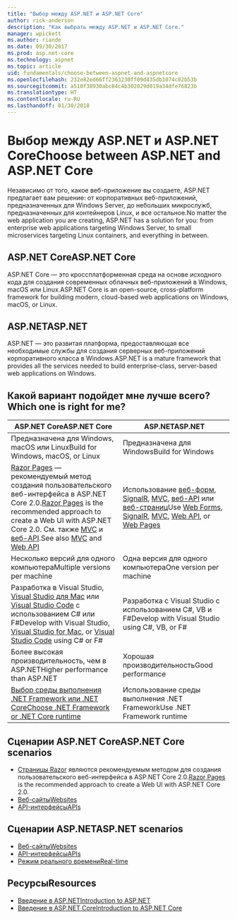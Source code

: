 ```yaml
---
title: "Выбор между ASP.NET и ASP.NET Core"
author: rick-anderson
description: "Как выбрать между ASP.NET и ASP.NET Core."
manager: wpickett
ms.author: riande
ms.date: 09/30/2017
ms.prod: asp.net-core
ms.technology: aspnet
ms.topic: article
uid: fundamentals/choose-between-aspnet-and-aspnetcore
ms.openlocfilehash: 232e82ed66ff2363230ff09d435db1074c02b53b
ms.sourcegitcommit: a510f38930abc84c4b302029d019a34dfe76823b
ms.translationtype: HT
ms.contentlocale: ru-RU
ms.lasthandoff: 01/30/2018
---
```

# <a name="choose-between-aspnet-and-aspnet-core"></a><span data-ttu-id="6e86c-103">Выбор между ASP.NET и ASP.NET Core</span><span class="sxs-lookup"><span data-stu-id="6e86c-103">Choose between ASP.NET and ASP.NET Core</span></span> 

<span data-ttu-id="6e86c-104">Независимо от того, какое веб-приложение вы создаете, ASP.NET предлагает вам решение: от корпоративных веб-приложений, предназначенных для Windows Server, до небольших микрослужб, предназначенных для контейнеров Linux, и все остальное.</span><span class="sxs-lookup"><span data-stu-id="6e86c-104">No matter the web application you are creating, ASP.NET has a solution for you: from enterprise web applications targeting Windows Server, to small microservices targeting Linux containers, and everything in between.</span></span>

## <a name="aspnet-core"></a><span data-ttu-id="6e86c-105">ASP.NET Core</span><span class="sxs-lookup"><span data-stu-id="6e86c-105">ASP.NET Core</span></span>

<span data-ttu-id="6e86c-106">ASP.NET Core — это кроссплатформенная среда на основе исходного кода для создания современных облачных веб-приложений в Windows, macOS или Linux.</span><span class="sxs-lookup"><span data-stu-id="6e86c-106">ASP.NET Core is an open-source, cross-platform framework for building modern, cloud-based web applications on Windows, macOS, or Linux.</span></span>

## <a name="aspnet"></a><span data-ttu-id="6e86c-107">ASP.NET</span><span class="sxs-lookup"><span data-stu-id="6e86c-107">ASP.NET</span></span>

<span data-ttu-id="6e86c-108">ASP.NET — это развитая платформа, предоставляющая все необходимые службы для создания серверных веб-приложений корпоративного класса в Windows.</span><span class="sxs-lookup"><span data-stu-id="6e86c-108">ASP.NET is a mature framework that provides all the services needed to build enterprise-class, server-based web applications on Windows.</span></span>

## <a name="which-one-is-right-for-me"></a><span data-ttu-id="6e86c-109">Какой вариант подойдет мне лучше всего?</span><span class="sxs-lookup"><span data-stu-id="6e86c-109">Which one is right for me?</span></span>

| <span data-ttu-id="6e86c-110">ASP.NET Core</span><span class="sxs-lookup"><span data-stu-id="6e86c-110">ASP.NET Core</span></span> | <span data-ttu-id="6e86c-111">ASP.NET</span><span class="sxs-lookup"><span data-stu-id="6e86c-111">ASP.NET</span></span> |
|---|---|
|<span data-ttu-id="6e86c-112">Предназначена для Windows, macOS или Linux</span><span class="sxs-lookup"><span data-stu-id="6e86c-112">Build for Windows, macOS, or Linux</span></span>|<span data-ttu-id="6e86c-113">Предназначена для Windows</span><span class="sxs-lookup"><span data-stu-id="6e86c-113">Build for Windows</span></span>|
|<span data-ttu-id="6e86c-114">[Razor Pages](xref:mvc/razor-pages/index) — рекомендуемый метод создания пользовательского веб-интерфейса в ASP.NET Core 2.0.</span><span class="sxs-lookup"><span data-stu-id="6e86c-114">[Razor Pages](xref:mvc/razor-pages/index) is the recommended approach to create a Web UI with ASP.NET Core 2.0.</span></span> <span data-ttu-id="6e86c-115">См. также [MVC](xref:mvc/overview) и [веб-API](xref:tutorials/first-web-api).</span><span class="sxs-lookup"><span data-stu-id="6e86c-115">See also [MVC](xref:mvc/overview) and [Web API](xref:tutorials/first-web-api)</span></span>|<span data-ttu-id="6e86c-116">Использование [веб-форм](https://docs.microsoft.com/aspnet/web-forms), [SignalR](https://docs.microsoft.com/aspnet/signalr), [MVC](https://docs.microsoft.com/aspnet/mvc), [веб-API](https://docs.microsoft.com/aspnet/web-api/) или [веб-страниц](https://docs.microsoft.com/aspnet/web-pages)</span><span class="sxs-lookup"><span data-stu-id="6e86c-116">Use [Web Forms](https://docs.microsoft.com/aspnet/web-forms), [SignalR](https://docs.microsoft.com/aspnet/signalr), [MVC](https://docs.microsoft.com/aspnet/mvc), [Web API](https://docs.microsoft.com/aspnet/web-api/), or [Web Pages](https://docs.microsoft.com/aspnet/web-pages)</span></span>|
|<span data-ttu-id="6e86c-117">Несколько версий для одного компьютера</span><span class="sxs-lookup"><span data-stu-id="6e86c-117">Multiple versions per machine</span></span>|<span data-ttu-id="6e86c-118">Одна версия для одного компьютера</span><span class="sxs-lookup"><span data-stu-id="6e86c-118">One version per machine</span></span>|
|<span data-ttu-id="6e86c-119">Разработка в Visual Studio, [Visual Studio для Mac](https://www.visualstudio.com/vs/visual-studio-mac/) или [Visual Studio Code](https://code.visualstudio.com/) с использованием C# или F#</span><span class="sxs-lookup"><span data-stu-id="6e86c-119">Develop with Visual Studio, [Visual Studio for Mac](https://www.visualstudio.com/vs/visual-studio-mac/), or [Visual Studio Code](https://code.visualstudio.com/) using C# or F#</span></span>|<span data-ttu-id="6e86c-120">Разработка с Visual Studio с использованием C#, VB и F#</span><span class="sxs-lookup"><span data-stu-id="6e86c-120">Develop with Visual Studio using C#, VB, or F#</span></span>|
|<span data-ttu-id="6e86c-121">Более высокая производительность, чем в ASP.NET</span><span class="sxs-lookup"><span data-stu-id="6e86c-121">Higher performance than ASP.NET</span></span>|<span data-ttu-id="6e86c-122">Хорошая производительность</span><span class="sxs-lookup"><span data-stu-id="6e86c-122">Good performance</span></span>|
|[<span data-ttu-id="6e86c-123">Выбор среды выполнения .NET Framework или .NET Core</span><span class="sxs-lookup"><span data-stu-id="6e86c-123">Choose .NET Framework or .NET Core runtime</span></span>](https://docs.microsoft.com/dotnet/articles/standard/choosing-core-framework-server)|<span data-ttu-id="6e86c-124">Использование среды выполнения .NET Framework</span><span class="sxs-lookup"><span data-stu-id="6e86c-124">Use .NET Framework runtime</span></span>|

## <a name="aspnet-core-scenarios"></a><span data-ttu-id="6e86c-125">Сценарии ASP.NET Core</span><span class="sxs-lookup"><span data-stu-id="6e86c-125">ASP.NET Core scenarios</span></span>

<!-- update link to Razor Pages mvc movie series when done -->
* <span data-ttu-id="6e86c-126">[Страницы Razor](xref:mvc/razor-pages/index) являются рекомендуемым методом для создания пользовательского веб-интерфейса в ASP.NET Core 2.0.</span><span class="sxs-lookup"><span data-stu-id="6e86c-126">[Razor Pages](xref:mvc/razor-pages/index) is the recommended approach to create a Web UI with ASP.NET Core 2.0.</span></span>
* [<span data-ttu-id="6e86c-127">Веб-сайты</span><span class="sxs-lookup"><span data-stu-id="6e86c-127">Websites</span></span>](xref:tutorials/first-mvc-app/index)
* [<span data-ttu-id="6e86c-128">API-интерфейсы</span><span class="sxs-lookup"><span data-stu-id="6e86c-128">APIs</span></span>](xref:tutorials/first-web-api)

## <a name="aspnet-scenarios"></a><span data-ttu-id="6e86c-129">Сценарии ASP.NET</span><span class="sxs-lookup"><span data-stu-id="6e86c-129">ASP.NET scenarios</span></span>

* [<span data-ttu-id="6e86c-130">Веб-сайты</span><span class="sxs-lookup"><span data-stu-id="6e86c-130">Websites</span></span>](https://docs.microsoft.com/aspnet/mvc)
* [<span data-ttu-id="6e86c-131">API-интерфейсы</span><span class="sxs-lookup"><span data-stu-id="6e86c-131">APIs</span></span>](https://docs.microsoft.com/aspnet/web-api)
* [<span data-ttu-id="6e86c-132">Режим реального времени</span><span class="sxs-lookup"><span data-stu-id="6e86c-132">Real-time</span></span>](https://docs.microsoft.com/aspnet/signalr)

## <a name="resources"></a><span data-ttu-id="6e86c-133">Ресурсы</span><span class="sxs-lookup"><span data-stu-id="6e86c-133">Resources</span></span>

* [<span data-ttu-id="6e86c-134">Введение в ASP.NET</span><span class="sxs-lookup"><span data-stu-id="6e86c-134">Introduction to ASP.NET</span></span>](https://docs.microsoft.com/aspnet/overview)
* [<span data-ttu-id="6e86c-135">Введение в ASP.NET Core</span><span class="sxs-lookup"><span data-stu-id="6e86c-135">Introduction to ASP.NET Core</span></span>](xref:index)

